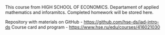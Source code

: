 This course from HIGH SCHOOL OF ECONOMICS. Departament of applied mathematics and inforamitcs.
Completed homework will be stored here.

Repository with materials on GitHub - https://github.com/hse-ds/iad-intro-ds
Course card and program - https://www.hse.ru/edu/courses/416021030
